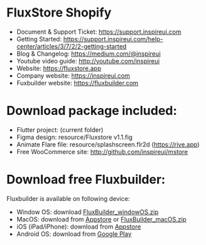 # FluxStore Shopify

- Document & Support Ticket: https://support.inspireui.com
- Getting Started: https://support.inspireui.com/help-center/articles/3/7/2/2-getting-started 
- Blog & Changelog: https://medium.com/@inspireui
- Youtube video guide: http://youtube.com/inspireui
- Website: https://fluxstore.app
- Company website: https://inspireui.com
- Fuxbuilder website: https://fluxbuilder.com 

# Download package included:
- Flutter project: (current folder)
- Figma design: resource/Fluxstore v1.1.fig
- Animate Flare file: resource/splashscreen.flr2d (https://rive.app)
- Free WooCommerce site: http://github.com/inspireui/mstore


# Download free Fluxbuilder:
Fluxbuilder is available on following device:
+ Window OS:  download [FluxBuilder_windowOS.zip](https://github.com/inspireui/fluxbuilder/releases/download/latest/FluxBuilder_windowOS.zip) 
+ MacOS: download from [Appstore](https://apps.apple.com/vn/app/fluxbuilder/id1500753204?mt=12) or [FluxBuilder_macOS.zip](https://github.com/inspireui/fluxbuilder/releases/download/latest/Fluxbuilder-macOS.zip) 
+ iOS (iPad/iPhone): download from [Appstore](https://apps.apple.com/tt/app/fluxbuilder-pro/id1503282735?ign-mpt=uo%3D2) 
+ Android OS: download from [Google Play](https://play.google.com/store/apps/details?id=com.inspireui.fluxbuilderpro&hl=en)

